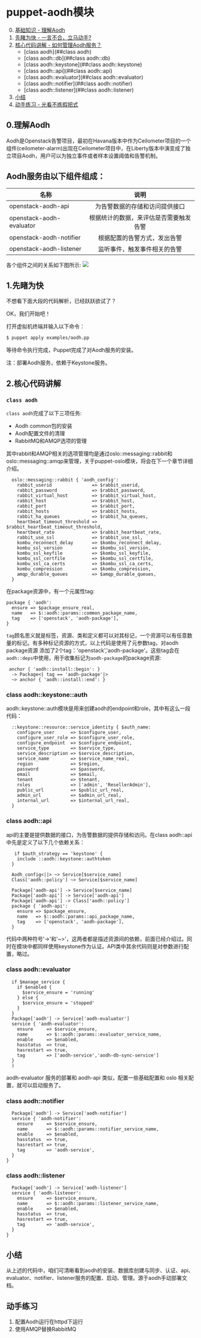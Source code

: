 # puppet-aodh模块

0. [基础知识 - 理解Aodh](#基础知识)
1. [先睹为快 - 一言不合，立马动手?](#先睹为快)
2. [核心代码讲解 - 如何管理Aodh服务？](#核心代码讲解)
    - [class aodh](##class aodh)
    - [class aodh::db](##class aodh::db)
    - [class aodh::keystone](##class aodh::keystone)
    - [class aodh::api](##class aodh::api)
    - [class aodh::evaluator](##class aodh::evaluator)
    - [class aodh::notifier](##class aodh::notifier)
    - [class aodh::listener](##class aodh::listener)
3. [小结](#小结)
4. [动手练习 - 光看不练假把式](#动手练习)


## 0.理解Aodh

Aodh是Openstack告警项目，最初在Havana版本中作为Ceilometer项目的一个组件(ceilometer-alarm)出现在Ceilometer项目中，在Liberty版本中演变成了独立项目Aodh，用户可以为独立事件或者样本设置阈值和告警机制。

Aodh服务由以下组件组成：
---
| 名称 | 说明 |
|--------|:-----:|
| openstack-aodh-api |为告警数据的存储和访问提供接口  |
| openstack-aodh-evaluator| 根据统计的数据，来评估是否需要触发告警 |
| openstack-aodh-notifier | 根据配置的告警方式，发出告警 |
| openstack-aodh-listener | 监听事件，触发事件相关的告警 |

各个组件之间的关系如下图所示:
![](../images/03/aodh.png)


## 1.先睹为快

不想看下面大段的代码解析，已经跃跃欲试了？

OK，我们开始吧！
   
打开虚拟机终端并输入以下命令：

```bash
$ puppet apply examples/aodh.pp
```
等待命令执行完成，Puppet完成了对Aodh服务的安装。

注：部署Aodh服务，依赖于Keystone服务。

## 2.核心代码讲解
### `class aodh`
`class aodh`完成了以下三项任务:

  - Aodh common包的安装
  - Aodh配置文件的清理
  - RabbitMQ和AMQP选项的管理

其中rabbit和AMQP相关的选项管理均是通过oslo::messaging::rabbit和oslo::messaging::amqp来管理，关于puppet-oslo模块，将会在下一个章节详细介绍。
```puppet
  oslo::messaging::rabbit { 'aodh_config':
    rabbit_userid               => $rabbit_userid,
    rabbit_password             => $rabbit_password,
    rabbit_virtual_host         => $rabbit_virtual_host,
    rabbit_host                 => $rabbit_host,
    rabbit_port                 => $rabbit_port,
    rabbit_hosts                => $rabbit_hosts,
    rabbit_ha_queues            => $rabbit_ha_queues,
    heartbeat_timeout_threshold => $rabbit_heartbeat_timeout_threshold,
    heartbeat_rate              => $rabbit_heartbeat_rate,
    rabbit_use_ssl              => $rabbit_use_ssl,
    kombu_reconnect_delay       => $kombu_reconnect_delay,
    kombu_ssl_version           => $kombu_ssl_version,
    kombu_ssl_keyfile           => $kombu_ssl_keyfile,
    kombu_ssl_certfile          => $kombu_ssl_certfile,
    kombu_ssl_ca_certs          => $kombu_ssl_ca_certs,
    kombu_compression           => $kombu_compression,
    amqp_durable_queues         => $amqp_durable_queues,
  }
```

在package资源中，有一个元属性tag:
```
package { 'aodh':
  ensure => $package_ensure_real,
  name   => $::aodh::params::common_package_name,
  tag    => ['openstack', 'aodh-package'],
}
```
`tag`顾名思义就是标签，资源、类和定义都可以对其标记，一个资源可以有任意数量的标记。有多种标记资源的方式，以上代码是使用了元参数tag，对aodh package资源
添加了2个tag：'openstack','aodh-package'。这些tag会在`aodh::deps`中使用，用于收集标记为`aodh-package`的package资源:

```puppet
 anchor { 'aodh::install::begin': }
  -> Package<| tag == 'aodh-package'|>
  ~> anchor { 'aodh::install::end': }
```


### class aodh::keystone::auth
aodh::keystone::auth模块是用来创建aodh的endpoint和role，其中有这么一段代码：
```puppet
  ::keystone::resource::service_identity { $auth_name:
    configure_user      => $configure_user,
    configure_user_role => $configure_user_role,
    configure_endpoint  => $configure_endpoint,
    service_type        => $service_type,
    service_description => $service_description,
    service_name        => $service_name_real,
    region              => $region,
    password            => $password,
    email               => $email,
    tenant              => $tenant,
    roles               => ['admin', 'ResellerAdmin'],
    public_url          => $public_url_real,
    admin_url           => $admin_url_real,
    internal_url        => $internal_url_real,
  }
```
### class aodh::api
api的主要是提供数据的接口，为告警数据的提供存储和访问。在class aodh::api中先是定义了以下几个依赖关系：
```puppet
   if $auth_strategy == 'keystone' {
    include ::aodh::keystone::authtoken
  }

  Aodh_config<||> ~> Service[$service_name]
  Class['aodh::policy'] ~> Service[$service_name]

  Package['aodh-api'] -> Service[$service_name]
  Package['aodh-api'] -> Service['aodh-api']
  Package['aodh-api'] -> Class['aodh::policy']
  package { 'aodh-api':
    ensure => $package_ensure,
    name   => $::aodh::params::api_package_name,
    tag    => ['openstack', 'aodh-package'],
  }
```
代码中两种符号'->'和'~>'，这两者都是描述资源间的依赖，前面已经介绍过。同时在模块中都同样使用keystone作为认证。API类中其余代码则是对参数进行配置，略过。

### class aodh::evaluator
```puppet
  if $manage_service {
    if $enabled {
      $service_ensure = 'running'
    } else {
      $service_ensure = 'stopped'
    }
  }
  Package['aodh'] -> Service['aodh-evaluator']
  service { 'aodh-evaluator':
    ensure     => $service_ensure,
    name       => $::aodh::params::evaluator_service_name,
    enable     => $enabled,
    hasstatus  => true,
    hasrestart => true,
    tag        => ['aodh-service','aodh-db-sync-service']
  }
  )
```
aodh-evaluator 服务的部署和 aodh-api 类似，配置一些基础配置和 oslo 相关配置，就可以启动服务了。
### class aodh::notifier
```puppet
  Package['aodh'] -> Service['aodh-notifier']
  service { 'aodh-notifier':
    ensure     => $service_ensure,
    name       => $::aodh::params::notifier_service_name,
    enable     => $enabled,
    hasstatus  => true,
    hasrestart => true,
    tag        => 'aodh-service',
  }
}
```
### class aodh::listener
```puppet
  Package['aodh'] -> Service['aodh-listener']
  service { 'aodh-listener':
    ensure     => $service_ensure,
    name       => $::aodh::params::listener_service_name,
    enable     => $enabled,
    hasstatus  => true,
    hasrestart => true,
    tag        => 'aodh-service',
  }
}
```

## 小结
从上述的代码中，咱们可清晰看到aodh的安装、数据库创建与同步、认证、api、evaluator、notifier、listener服务的配置、启动、管理。源于aodh手动部署文档。
## 动手练习
1. 配置Aodh运行在httpd下运行
2. 使用AMQP替换RabbitMQ
